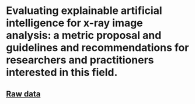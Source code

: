 # Evaluating explainable artificial intelligence for x-ray image analysis: a metric proposal and guidelines and recommendations for researchers and practitioners interested in this field.
## [Raw data](https://github.com/explainingAI/SLR/blob/main/raw_data/info_table.md)
